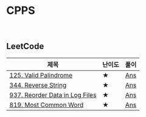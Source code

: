 # CPPS

<br>

## LeetCode

| 제목 | 난이도 | 풀이 |
|-----|------|:---:|
| [125. Valid Palindrome](https://leetcode.com/problems/valid-palindrome/) | ★ | [Ans](https://github.com/suojoah/CPPS/blob/main/LeetCode/0125.py) |
| [344. Reverse String](https://leetcode.com/problems/reverse-string/) | ★ | [Ans](https://github.com/suojoah/CPPS/blob/main/LeetCode/0344.py) |
| [937. Reorder Data in Log Files](https://leetcode.com/problems/reorder-data-in-log-files/) | ★ | [Ans](https://github.com/suojoah/CPPS/blob/main/LeetCode/0937.py) |
| [819. Most Common Word](https://leetcode.com/problems/most-common-word/) | ★ | [Ans](https://github.com/suojoah/CPPS/blob/main/LeetCode/0819.py) |